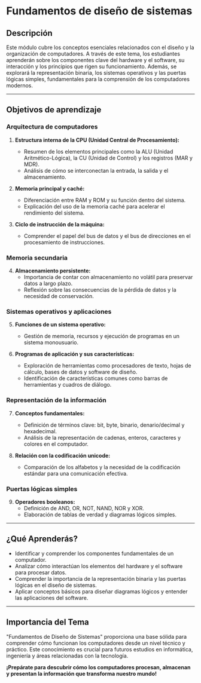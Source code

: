 # Fundamentos de diseño de sistemas

## Descripción
Este módulo cubre los conceptos esenciales relacionados con el diseño y la organización de computadores. A través de este tema, los estudiantes aprenderán sobre los componentes clave del hardware y el software, su interacción y los principios que rigen su funcionamiento. Además, se explorará la representación binaria, los sistemas operativos y las puertas lógicas simples, fundamentales para la comprensión de los computadores modernos.

---

## Objetivos de aprendizaje

### Arquitectura de computadores
1. **Estructura interna de la CPU (Unidad Central de Procesamiento):**
   - Resumen de los elementos principales como la ALU (Unidad Aritmético-Lógica), la CU (Unidad de Control) y los registros (MAR y MDR).
   - Análisis de cómo se interconectan la entrada, la salida y el almacenamiento.

2. **Memoria principal y caché:**
   - Diferenciación entre RAM y ROM y su función dentro del sistema.
   - Explicación del uso de la memoria caché para acelerar el rendimiento del sistema.

3. **Ciclo de instrucción de la máquina:**
   - Comprender el papel del bus de datos y el bus de direcciones en el procesamiento de instrucciones.

### Memoria secundaria
4. **Almacenamiento persistente:**
   - Importancia de contar con almacenamiento no volátil para preservar datos a largo plazo.
   - Reflexión sobre las consecuencias de la pérdida de datos y la necesidad de conservación.

### Sistemas operativos y aplicaciones
5. **Funciones de un sistema operativo:**
   - Gestión de memoria, recursos y ejecución de programas en un sistema monousuario.

6. **Programas de aplicación y sus características:**
   - Exploración de herramientas como procesadores de texto, hojas de cálculo, bases de datos y software de diseño.
   - Identificación de características comunes como barras de herramientas y cuadros de diálogo.

### Representación de la información
7. **Conceptos fundamentales:**
   - Definición de términos clave: bit, byte, binario, denario/decimal y hexadecimal.
   - Análisis de la representación de cadenas, enteros, caracteres y colores en el computador.

8. **Relación con la codificación unicode:**
   - Comparación de los alfabetos y la necesidad de la codificación estándar para una comunicación efectiva.

### Puertas lógicas simples
9. **Operadores booleanos:**
   - Definición de AND, OR, NOT, NAND, NOR y XOR.
   - Elaboración de tablas de verdad y diagramas lógicos simples.

---

## ¿Qué Aprenderás?
- Identificar y comprender los componentes fundamentales de un computador.
- Analizar cómo interactúan los elementos del hardware y el software para procesar datos.
- Comprender la importancia de la representación binaria y las puertas lógicas en el diseño de sistemas.
- Aplicar conceptos básicos para diseñar diagramas lógicos y entender las aplicaciones del software.

---

## Importancia del Tema
"Fundamentos de Diseño de Sistemas" proporciona una base sólida para comprender cómo funcionan los computadores desde un nivel técnico y práctico. Este conocimiento es crucial para futuros estudios en informática, ingeniería y áreas relacionadas con la tecnología.

**¡Prepárate para descubrir cómo los computadores procesan, almacenan y presentan la información que transforma nuestro mundo!**
